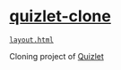 # [quizlet-clone](https://nebobyeoli.github.io/quizlet-clone)

[`layout.html`](https://nebobyeoli.github.io/quizlet-clone/layout.html)

Cloning project of [Quizlet](https://quizlet.com/)
